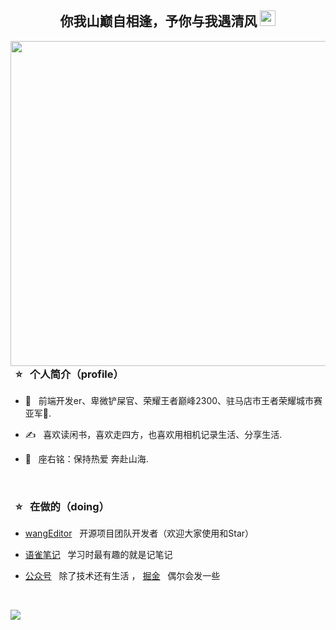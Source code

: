 <h2 align="center"> 你我山巅自相逢，予你与我遇清风  <img src="https://github.com/souvikguria98/souvikguria98/blob/master/Hi.gif" width="25"></h2>

<p >
  <a  href="http://www.liuqh.cn"><img align="right" src="http://qiniu.liuqh.cn/banner1.jpg" width="520"></img></a>
</p>

<h3 >  &nbsp; ⭐️ &nbsp; 个人简介（profile） </h3>

- 🔭 &nbsp; 前端开发er、卑微铲屎官、荣耀王者巅峰2300、驻马店市王者荣耀城市赛亚军🥈.

- ✍️ &nbsp; 喜欢读闲书，喜欢走四方，也喜欢用相机记录生活、分享生活.

- 🌱 &nbsp; 座右铭：保持热爱 奔赴山海.

<br>


<h3 >  &nbsp; ⭐️ &nbsp; 在做的（doing） </h3>

- [wangEditor](https://github.com/wangeditor-team/wangEditor) &nbsp; 开源项目团队开发者（欢迎大家使用和Star）

- [语雀笔记](https://www.yuque.com/callmew) &nbsp; 学习时最有趣的就是记笔记

- [公众号](https://mp.weixin.qq.com/mp/profile_ext?action=home&__biz=MzA5Mjg0MTA3MA==&scene=124&uin=&key=&devicetype=Windows+10+x64&version=63010029&lang=zh_CN&a8scene=7&fontgear=2) &nbsp; 除了技术还有生活
，&nbsp;[掘金](https://juejin.cn/user/3993025017037309/posts) &nbsp; 偶尔会发一些

<br>

<p >
<!--   <img align="right"  src="https://github-readme-stats.vercel.app/api/top-langs/?username=liuqh0609&show_icons=true" /> -->
  <img  src="https://github-readme-stats.vercel.app/api/?username=liuqh0609&show_icons=true" />
<!--   <img align="left"  src="https://github-readme-stats.vercel.app/api/wakatime?username=liuqh0609&show_icons=true" /> -->
</p>

